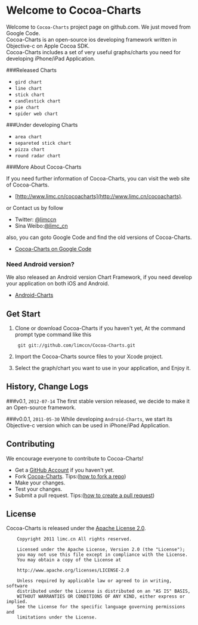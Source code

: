 # Welcome to Cocoa-Charts

Welcome to `Cocoa-Charts` project page on github.com. We just moved from Google Code.<br />
Cocoa-Charts is an open-source ios developing framework written in Objective-c on Apple Cocoa SDK.<br />
Cocoa-Charts includes a set of very useful graphs/charts you need for developing iPhone/iPad Application.<br />

###Released Charts
- `gird chart`
- `line chart`
- `stick chart`
- `candlestick chart`
- `pie chart`
- `spider web chart`

###Under developing Charts
- `area chart`
- `separeted stick chart`
- `pizza chart`
- `round radar chart`
    
###More About Cocoa-Charts

If you need further information of Cocoa-Charts, you can visit the web site of Cocoa-Charts.

- [http://www.limc.cn/cocoacharts](http://www.limc.cn/cocoacharts).

or Contact us by follow

- Twitter: [@limccn](http://twitter.com/limc_cn)
- Sina Weibo:[@limc_cn](http://weibo.com/limc_cn)

also, you can goto Google Code and find the old versions of Cocoa-Charts.

- [Cocoa-Charts on Google Code](https://code.google.com/p/cocoa-charts/)

### Need Android version?

We also released an Android version Chart Framework, if you need develop your 
application on both iOS and Android.

- [Android-Charts](https://github.com/limccn/Android-Charts.git)

## Get Start

1. Clone or download Cocoa-Charts if you haven't yet, At the command prompt type command like this

        git git://github.com/limccn/Cocoa-Charts.git
        
2. Import the Cocoa-Charts source files to your Xcode project.

3. Select the graph/chart you want to use in your application, and Enjoy it.

## History, Change Logs
###v0.1, `2012-07-14`
The first stable version released, we decide to make it an Open-source framework.

###v0.0.1, `2011-05-30`
While developing `Android-Charts`, we start its Objective-c version which can be used in iPhone/iPad Application.

## Contributing

We encourage everyone to contribute to Cocoa-Charts!

- Get a [GitHub Account](https://github.com/signup/free) if you haven't yet.
- Fork [Cocoa-Charts](https://github.com/limccn/Cocoa-Charts.git). Tips:([how to fork a repo](https://help.github.com/articles/fork-a-repo))
- Make your changes.
- Test your changes. 
- Submit a pull request. Tips:([how to create a pull request](https://help.github.com/articles/fork-a-repo)) 

## License

Cocoa-Charts is released under the [Apache License 2.0](http://www.apache.org/licenses/LICENSE-2.0).

        Copyright 2011 limc.cn All rights reserved.
        
        Licensed under the Apache License, Version 2.0 (the "License");
        you may not use this file except in compliance with the License.
        You may obtain a copy of the License at

        http://www.apache.org/licenses/LICENSE-2.0

        Unless required by applicable law or agreed to in writing, software
        distributed under the License is distributed on an "AS IS" BASIS,
        WITHOUT WARRANTIES OR CONDITIONS OF ANY KIND, either express or implied.
        See the License for the specific language governing permissions and
        limitations under the License.
